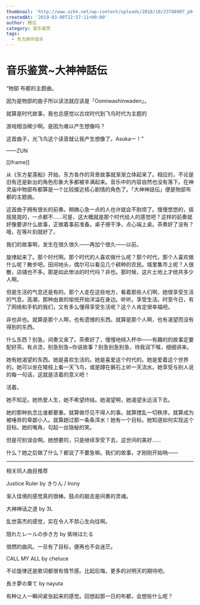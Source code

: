 ```yaml
---
thumbnail: 'http://www.uzkk.net/wp-content/uploads/2018/10/23788907_p0-642x510.jpg'
createdAt: '2019-03-08T22:57:11+00:00'
author: 栖瓜
category: 音乐鉴赏
tags:
  - 东方原作音乐
---
```


# 音乐鉴赏~大神神話伝

“物部 布都的主题曲。

因为是物部的曲子所以读法就应该是「Oomiwashinwaden」。

就算是时代故事，我也总感觉以古坟时代到飞鸟时代为主题的

游戏相当稀少啊。是因为难以产生想像吗？

这首曲子，光飞鸟这个读音就让我产生想像了。Asukaー！”

——ZUN

[[iframe]]

从《东方星莲船》开始，东方各作的背景故事就渐渐立体起来了。相应的，不论是旧有还是新出的角色形象大多都被丰满起来。音乐中的内容自然也没有落下。在神灵庙中物部布都算是一个比较接近核心剧情的角色了。「大神神話伝」便是物部布都的主题曲。

这首曲子拥有很长的前奏。稍微心急一点的人也许就会不耐烦了。慢慢悠悠的，摇摇晃晃的，一点都不……可是，这大概就是那个时代给人的感觉吧？这样的前奏就好像要讲什么故事，正做着事前准备。桌子擦干净，点心端上桌。茶煮好了没有？哦，在等片刻就好了。

我们的故事啊，发生在很久很久——再加个很久——以前。

旋律起来了。那个时代啊。那个时代的人喜欢做什么呢？那个时代，那个人喜欢做什么呢？散步吧。田间地头，偶尔可以看见几个耕种的农民。城里集市上呢？人很散，店铺也不多。那是如此惨淡的时代吗？非也。那时候，这片土地上才统共多少人啊。

但是生活的气息还是有的。那个人走在这些地方，看着那些人们啊，她很享受生活的气息。高潮，那种由衷的愉悦开始洋溢在身边。听听。享受生活。时至今日，有了网络和手机的我们，又有多么懂得享受生活呢？这个人肯定很幸福吧。

非也非也。就算是那个人啊，也有遗憾的东西。就算是那个人啊，也有渴望而没有得到的东西。

什么东西？别急。间奏又来了。茶煮好了，慢慢地倾入杯中——有趣的的故事定要配好茶。有点烫，别急别急~你说故事？别急别急别急，待我润下喉，细细讲来。

她有她渴望的东西。她是喜欢生活的。她是喜爱这个时代的。她是爱着这个世界的。她可以坐在矮枝上看一天飞鸟，或是蹲在磐石上听一天流水。她享受与别人说的每一句话，这就是活着的意义吧！

活着。

她不知足。她热爱人生，她不希望终结。她渴望啊，她渴望永远活下去。

她的那种执念比谁都要重。就算做尽见不得人的事。就算搅乱一切秩序。就算成为被唾弃的卑鄙小人。就算趟过那一条条浑水！她有一个目标。她知道如何实现这个目标。她的嘴角，勾起一丝隐秘的笑。

但是可别误会啊。她想要的，只是继续享受下去，这世间的美好……

什么？她之后做了什么？都说了不要急嘛。我们的故事，才刚刚开始呐——

---

相关同人曲目推荐

Justice Ruler by きりん / Irony

渐入佳境的感觉真的很棒。鼓点的敲击是间奏的灵魂。

大神神话之道 by 3L

乱世英杰的感觉，实在令人不禁心生向往啊。

隠れたレールの歩き方 by 紫咲ほたる

很燃的曲风。一旦有了目标，便再也不会迷茫。

CALL MY ALL by cheluce

不论旋律还是歌词都很有情节感。比起后悔，更多的对明天的期待吧。

長き夢の果て by nayuta

有种让人一瞬间紧张起来的感觉。回想起那一日的布都，会想些什么呢？
